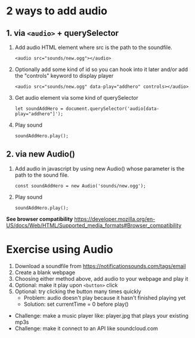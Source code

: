 # 2 ways to add audio

## 1. via `<audio>` + querySelector

1. Add audio HTML element where src is the path to the soundfile.

   `<audio src="sounds/new.ogg"></audio>`

1. Optionally add some kind of id so you can hook into it later and/or add the
   "controls" keyword to display player

   `<audio src="sounds/new.ogg" data-play="addhero" controls></audio>`

1. Get audio element via some kind of querySelector

   `let soundAddHero = document.querySelector('audio[data-play="addhero"]');`

1. Play sound

   `soundAddHero.play();`

## 2. via new Audio()

1. Add audio in javascript by using new Audio() whose parameter is the path to
   the sound file.

   `const soundAddHero = new Audio('sounds/new.ogg');`

1. Play sound

   `soundAddHero.play();`

**See browser compatibility**
https://developer.mozilla.org/en-US/docs/Web/HTML/Supported_media_formats#Browser_compatibility

# Exercise using Audio

1. Download a soundfile from https://notificationsounds.com/tags/email
1. Create a blank webpage
1. Choosing either method above, add audio to your webpage and play it
1. Optional: make it play upon `<button>` click
1. Optional: try clicking the button many times quickly
   * Problem: audio doesn't play because it hasn't finished playing yet
   * Solution: set currentTime = 0 before play()

* Challenge: make a music player like: player.jpg that plays your existing mp3s
* Challenge: make it connect to an API like soundcloud.com
